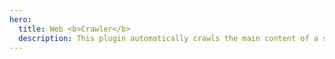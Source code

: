 ```yaml
---
hero:
  title: Web <b>Crawler</b>
  description: This plugin automatically crawls the main content of a specified URL webpage and uses it as context input
---
```

